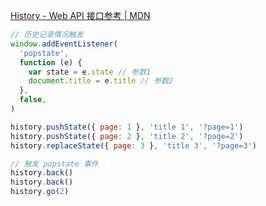 [History - Web API 接口参考 | MDN](https://developer.mozilla.org/zh-CN/docs/Web/API/History)

```js
// 历史记录情况触发
window.addEventListener(
  'popstate',
  function (e) {
    var state = e.state // 参数1
    document.title = e.title // 参数2
  },
  false,
)

history.pushState({ page: 1 }, 'title 1', '?page=1')
history.pushState({ page: 2 }, 'title 2', '?page=2')
history.replaceState({ page: 3 }, 'title 3', '?page=3')

// 触发 popstate 事件
history.back()
history.back()
history.go(2)
```
